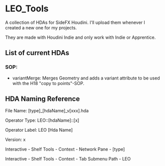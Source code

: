 # LEO_Tools
A collection of HDAs for SideFX Houdini.
I'll upload them whenever I created a new one for my projects.

They are made with Houdini Indie and only work with Indie or Apprentice.

## List of current HDAs
### SOP:
* variantMerge: Merges Geometry and adds a variant attribute to be used with the H18 "copy to points"-SOP.


## HDA Naming Reference
File Name: [type]_[hdaName]_v[xxx].hda

Operator Type: LEO::[hdaName]::[x]

Operator Label: LEO [Hda Name]

Version: x

Interactive - Shelf Tools - Context - Network Pane - [type]

Interactive - Shelf Tools - Context - Tab Submenu Path - LEO
